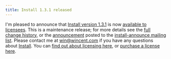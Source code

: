```yaml
---
title: Install 1.3.1 released
---
```


I'm pleased to announce that [Install version 1.3.1](http://install.wincent.com/) is now [available to licensees](http://www.wincent.com/a/products/install/download/). This is a maintenance release; for more details see the [full change history](http://www.wincent.com/a/products/install/history/), or the [announcement](http://lists.wincent.com/pipermail/install-announce/2007-June/000002.html) posted to the [install-announce mailing list](http://lists.wincent.com/mailman/listinfo/install-announce). Please contact me at <win@wincent.com> if you have any questions about [Install](http://install.wincent.com/). You can [find out about licensing here](http://www.wincent.com/a/products/install/licensing/), or [purchase a license here](https://secure.wincent.com/a/products/install/purchase/).
